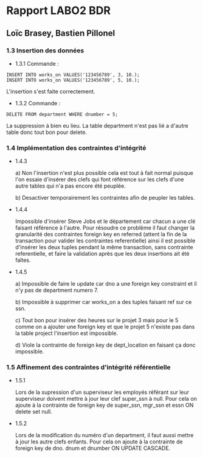 # Rapport LABO2 BDR
## Loïc Brasey, Bastien Pillonel
### 1.3 Insertion des données
- 1.3.1
Commande :

```
INSERT INTO works_on VALUES('123456789', 3, 10.);
INSERT INTO works_on VALUES('123456789', 5, 10.);
```
L'insertion s'est faite correctement.

- 1.3.2
Commande :
```
DELETE FROM department WHERE dnumber = 5;
```
La suppression à bien eu lieu. La table department n'est pas lié a d'autre table donc tout bon pour delete.

### 1.4 Implémentation des contraintes d'intégrité
- 1.4.3

  a) Non l'insertion n'est plus possible cela est tout à fait normal puisque l'on essaie d'insérer des clefs qui font référence sur les clefs d'une autre tables qui    n'a pas encore été peuplée.
  
  b) Desactiver temporairement les contraintes afin de peupler les tables.
  
 - 1.4.4

    Impossible d'insérer Steve Jobs et le département car chacun a une clé faisant référence à l'autre. Pour résoudre ce problème il faut changer la granularité des contraintes foreign key en referred (attent la fin de la transaction pour valider les contraintes referentielle) ainsi il est possible d'insérer les deux tuples pendant la même transaction, sans contrainte referentielle, et faire la validation après que les deux insertions ait été faîtes.
  
  - 1.4.5
  
    a) Impossible de faire le update car dno a une foreign key constraint et il n'y pas de department numero 7.
  
    b) Impossible à supprimer car works_on a des tuples faisant ref sur ce ssn.
  
    c) Tout bon pour insérer des heures sur le projet 3 mais pour le 5 comme on a ajouter une foreign key et que le projet 5 n'existe pas dans la table project l'insertion est impossible.
  
    d) Viole la contrainte de foreign key de dept_location en faisant ça donc impossible.
  
### 1.5 Affinement des contraintes d'intégrité référentielle

  - 1.5.1 
  
    Lors de la supression d'un superviseur les employés référant sur leur superviseur doivent mettre à jour leur clef super_ssn à null. Pour cela on ajoute à la contrainte de foreign key de super_ssn, mgr_ssn et essn ON delete set null.
  
  - 1.5.2

    Lors de la modification du numéro d'un department, il faut aussi mettre à jour les autre clefs enfants. Pour cela on ajoute à la contrainte de foreign key de dno. dnum et dnumber ON UPDATE CASCADE.

    
